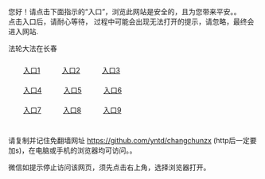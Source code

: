 您好！请点击下面指示的“入口”，浏览此网站是安全的，且为您带来平安。。 <br/>
点击入口后，请耐心等待， 过程中可能会出现无法打开的提示，请忽略，最终会进入网站. </br>

法轮大法在长春<br/>
<div style="padding:10px"><a style="margin:20px" target="_blank" href="https://d32b7dtlqme47h.cloudfront.net/2Qpsp?ijeemwmk" id="ccLink1" rel="nofollow">入口1</a> <a target="_blank" style="margin:20px" href="https://d24verozbv11fd.cloudfront.net/2Qpsp?mwgbrx" id="ccLink2" rel="nofollow">入口2</a> <a style="margin:20px" target="_blank" href="https://d5fag4iec0amg.cloudfront.net/2Qpsp?btkeayp" id="ccLink3" rel="nofollow">入口3</a></div>

<div style="padding:10px" ><a style="margin:20px" target="_blank" href="https://d32b7dtlqme47h.cloudfront.net/2Qpsp?ijeemwmk" id="ccLink4" rel="nofollow">入口4</a> <a style="margin:20px" href="https://d24verozbv11fd.cloudfront.net/2Qpsp?mwgbrx" target="_blank" id="ccLink5" rel="nofollow">入口5</a> <a style="margin:20px" href="https://d5fag4iec0amg.cloudfront.net/2Qpsp?btkeayp" target="_blank" id="ccLink6" rel="nofollow">入口6</a></div>

<div style="padding:10px"><a style="margin:20px" target="_blank" href="https://d32b7dtlqme47h.cloudfront.net/2Qpsp?ijeemwmk" id="ccLink7" rel="nofollow">入口7</a> <a style="margin:20px" href="https://d24verozbv11fd.cloudfront.net/2Qpsp?mwgbrx" target="_blank" id="ccLink8" rel="nofollow">入口8</a> <a style="margin:20px" target="_blank" href="https://d5fag4iec0amg.cloudfront.net/2Qpsp?btkeayp" id="ccLink9" rel="nofollow">入口9</a></div>

<br/>



请复制并记住免翻墙网址 https://github.com/yntd/changchunzx (http后一定要加s)，在电脑或手机的浏览器均可访问。。<br/>

微信如提示停止访问该网页，须先点击右上角，选择浏览器打开。
